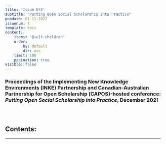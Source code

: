 ```yaml
---
title: 'Issue Nº4'
subtitle: "Putting Open Social Scholarship into Practice"
pubdate: 01-11-2022
issuenum: 4
template: dois
content:
    items: '@self.children'
    order:
        by: default
        dir: asc
    limit: 100
    pagination: true
visible: false
---
```


### 

### Proceedings of the Implementing New Knowledge Environments (INKE) Partnership and Canadian-Australian Partnership for Open Scholarship (CAPOS)-hosted conference: *Putting Open Social Scholarship into Practice*, December 2021

### &nbsp;

<h2>Contents:</h2>

---
